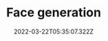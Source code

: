 ---
title: 'Face generation'
excerpt: 'Used DCGAN to generate fake images of humans using celebrity face data.'
coverImage: '/assets/blog/dynamic-routing/cover.jpg'
featured: true
date: '2022-03-22T05:35:07.322Z'
repo: 'https://github.com/brhn-me/deep-learning-face-generation'
blog: 
techs: 
    - Deep Learning
    - Generative Adversarial Network
    - PyTorch
---